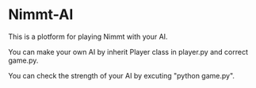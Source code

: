 # Nimmt-AI

This is a plotform for playing Nimmt with your AI.

You can make your own AI by inherit Player class in player.py and correct game.py.

You can check the strength of your AI by excuting "python game.py".
